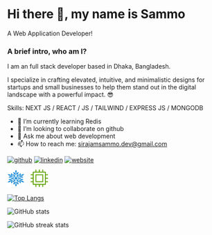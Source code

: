 <h1>Hi there 👋, my name is Sammo</h1>
A Web Application Developer!

<h3><b>A brief intro, who am I?</b></h3>

I am an full stack developer based in Dhaka, Bangladesh.

I specialize in crafting elevated, intuitive, and minimalistic designs for startups and small businesses to help them stand out in the digital landscape with a powerful impact. 😎

Skills: NEXT JS / REACT / JS / TAILWIND / EXPRESS JS / MONGODB

- 🌱 I’m currently learning Redis 
- 👯 I’m looking to collaborate on github 
- 💬 Ask me about web development 
- 📫 How to reach me: sirajamsammo.dev@gmail.com 


[<img src='https://cdn.jsdelivr.net/npm/simple-icons@3.0.1/icons/github.svg' alt='github' height='40'>](https://github.com/Pro-Sammo)  [<img src='https://cdn.jsdelivr.net/npm/simple-icons@3.0.1/icons/linkedin.svg' alt='linkedin' height='40'>](https://www.linkedin.com/in/sirajam-sadekeen-sammo-56b7141a9/)  [<img src='https://cdn.jsdelivr.net/npm/simple-icons@3.0.1/icons/icloud.svg' alt='website' height='40'>](https://sammo-portfolio.vercel.app/)  

<a href='https://archiveprogram.github.com/'><img src='https://raw.githubusercontent.com/acervenky/animated-github-badges/master/assets/acbadge.gif' width='40' height='40'></a> <a href='https://docs.github.com/en/developers'><img src='https://raw.githubusercontent.com/acervenky/animated-github-badges/master/assets/devbadge.gif' width='40' height='40'></a> 

[![Top Langs](https://github-readme-stats.vercel.app/api/top-langs/?username=Pro-Sammo)](https://github.com/anuraghazra/github-readme-stats)

![GitHub stats](https://github-readme-stats.vercel.app/api?username=Pro-Sammo&show_icons=true&count_private=true)  

![GitHub streak stats](https://streak-stats.demolab.com/?user=Pro-Sammo)  

